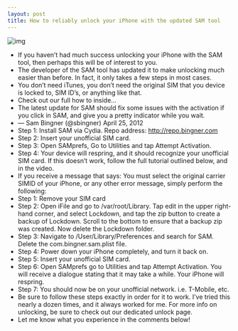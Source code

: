 ```yaml
---
layout: post
title: How to reliably unlock your iPhone with the updated SAM tool
---
```

![img](http://media.idownloadblog.com/wp-content/uploads/2011/12/Unlock-iPhone.jpg)
* If you haven’t had much success unlocking your iPhone with the SAM tool, then perhaps this will be of interest to you.
* The developer of the SAM tool has updated it to make unlocking much easier than before. In fact, it only takes a few steps in most cases.
* You don’t need iTunes, you don’t need the original SIM that you device is locked to, SIM ID’s, or anything like that.
* Check out our full how to inside…
* The latest update for SAM should fix some issues with the activation if you click in SAM, and give you a pretty indicator while you wait.
* — Sam Bingner (@sbingner) April 25, 2012
* Step 1: Install SAM via Cydia. Repo address: http://repo.bingner.com
* Step 2: Insert your unofficial SIM card.
* Step 3: Open SAMprefs, Go to Utilities and tap Attempt Activation.
* Step 4: Your device will respring, and it should recognize your unofficial SIM card. If this doesn’t work, follow the full tutorial outlined below, and in the video.
* If you receive a message that says: You must select the original carrier SIMID of your iPhone, or any other error message, simply perform the following:
* Step 1: Remove your SIM card
* Step 2: Open iFile and go to /var/root/Library. Tap edit in the upper right-hand corner, and select Lockdown, and tap the zip button to create a backup of Lockdown. Scroll to the bottom to ensure that a backup zip was created. Now delete the Lockdown folder.
* Step 3: Navigate to /User/Library/Preferences and search for SAM. Delete the com.bingner.sam.plist file.
* Step 4: Power down your iPhone completely, and turn it back on.
* Step 5: Insert your unofficial SIM card.
* Step 6: Open SAMprefs go to Utilities and tap Attempt Activation. You will receive a dialogue stating that it may take a while. Your iPhone will respring.
* Step 7: You should now be on your unofficial network. i.e. T-Mobile, etc.
* Be sure to follow these steps exactly in order for it to work. I’ve tried this nearly a dozen times, and it always worked for me. For more info on unlocking, be sure to check out our dedicated unlock page.
* Let me know what you experience in the comments below!

